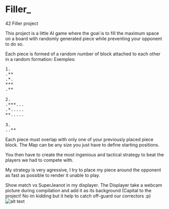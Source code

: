 # Filler_
42 Filler project 


This project is a little AI game where the goal is to fill the maximum space on a board with randomly generated piece while preventing your opponent to do so.

Each piece is formed of a random number of block attached to each other in a random formation:
Exemples:
<pre>
1.
.**
.*.
***
.**

2.
.***...
.*.....
**.....

3.
..**
</pre>
Each piece must overlap with only one of your previously placed piece block.
The Map can be any size you just have to define starting positions.

You then have to create the most ingenious and tactical strategy to beat the players we had to compete with.

My strategy is very agressive, I try to place my piece around the opponent as fast as possible to render it unable to play.

Show match vs SuperJeanot in my displayer. The Displayer take a webcam picture during compilation and add it as its background (Capital to the project! No im kidding but it help to catch off-guard our correctors :p)
![alt text](https://github.com/ltimsit/Filler_/blob/master/ReadMeGif/Screen%20Recording%202019-12-16%20at%203.20.03%20PM.gif "Filler demo")
